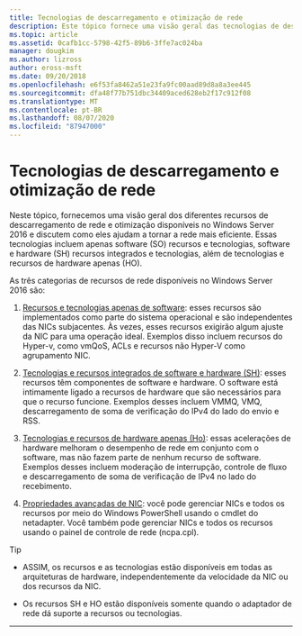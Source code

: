 ```yaml
---
title: Tecnologias de descarregamento e otimização de rede
description: Este tópico fornece uma visão geral das tecnologias de descarregamento e otimização no Windows Server 2016 e inclui links para diretrizes adicionais sobre essas tecnologias.
ms.topic: article
ms.assetid: 0cafb1cc-5798-42f5-89b6-3ffe7ac024ba
manager: dougkim
ms.author: lizross
author: eross-msft
ms.date: 09/20/2018
ms.openlocfilehash: e6f53fa8462a51e23fa9fc00aad89d8a8a3ee445
ms.sourcegitcommit: dfa48f77b751dbc34409aced628eb2f17c912f08
ms.translationtype: MT
ms.contentlocale: pt-BR
ms.lasthandoff: 08/07/2020
ms.locfileid: "87947000"
---
```

# <a name="network-offload-and-optimization-technologies"></a>Tecnologias de descarregamento e otimização de rede

Neste tópico, fornecemos uma visão geral dos diferentes recursos de descarregamento de rede e otimização disponíveis no Windows Server 2016 e discutem como eles ajudam a tornar a rede mais eficiente. Essas tecnologias incluem apenas software (SO) recursos e tecnologias, software e hardware (SH) recursos integrados e tecnologias, além de tecnologias e recursos de hardware apenas (HO).

As três categorias de recursos de rede disponíveis no Windows Server 2016 são:

1.  [Recursos e tecnologias apenas de software](hpn-software-only-features.md): esses recursos são implementados como parte do sistema operacional e são independentes das NICs subjacentes. Às vezes, esses recursos exigirão algum ajuste da NIC para uma operação ideal. Exemplos disso incluem recursos do Hyper-v, como vmQoS, ACLs e recursos não Hyper-V como agrupamento NIC.

2.  [Tecnologias e recursos integrados de software e hardware (SH)](hpn-software-hardware-features.md): esses recursos têm componentes de software e hardware. O software está intimamente ligado a recursos de hardware que são necessários para que o recurso funcione. Exemplos desses incluem VMMQ, VMQ, descarregamento de soma de verificação do IPv4 do lado do envio e RSS.

3.  [Tecnologias e recursos de hardware apenas (Ho)](hpn-hardware-only-features.md): essas acelerações de hardware melhoram o desempenho de rede em conjunto com o software, mas não fazem parte de nenhum recurso de software. Exemplos desses incluem moderação de interrupção, controle de fluxo e descarregamento de soma de verificação de IPv4 no lado do recebimento.

4. [Propriedades avançadas de NIC](hpn-nic-advanced-properties.md): você pode gerenciar NICs e todos os recursos por meio do Windows PowerShell usando o cmdlet do netadapter.  Você também pode gerenciar NICs e todos os recursos usando o painel de controle de rede (ncpa.cpl).

>[!TIP]
>- ASSIM, os recursos e as tecnologias estão disponíveis em todas as arquiteturas de hardware, independentemente da velocidade da NIC ou dos recursos da NIC.
>
>- Os recursos SH e HO estão disponíveis somente quando o adaptador de rede dá suporte a recursos ou tecnologias.

---